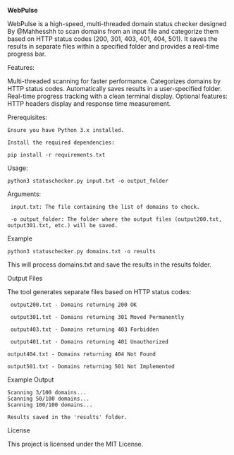 **WebPulse**

WebPulse is a high-speed, multi-threaded domain status checker designed By @Mahhesshh to scan domains from an input file and categorize them based on HTTP status codes (200, 301, 403, 401, 404, 501). It saves the results in separate files within a specified folder and provides a real-time progress bar.

Features:

Multi-threaded scanning for faster performance.
Categorizes domains by HTTP status codes.
Automatically saves results in a user-specified folder.
Real-time progress tracking with a clean terminal display.
Optional features: HTTP headers display and response time measurement.

Prerequisites:

    Ensure you have Python 3.x installed.

    Install the required dependencies:

    pip install -r requirements.txt

Usage:

    python3 statuschecker.py input.txt -o output_folder

Arguments:

     input.txt: The file containing the list of domains to check.

     -o output_folder: The folder where the output files (output200.txt, output301.txt, etc.) will be saved.

Example

    python3 statuschecker.py domains.txt -o results

This will process domains.txt and save the results in the results folder.

Output Files

The tool generates separate files based on HTTP status codes:

     output200.txt - Domains returning 200 OK

     output301.txt - Domains returning 301 Moved Permanently

     output403.txt - Domains returning 403 Forbidden

     output401.txt - Domains returning 401 Unauthorized

    output404.txt - Domains returning 404 Not Found

    output501.txt - Domains returning 501 Not Implemented

Example Output

    Scanning 3/100 domains...
    Scanning 50/100 domains...
    Scanning 100/100 domains...

    Results saved in the 'results' folder.

License

This project is licensed under the MIT License.
